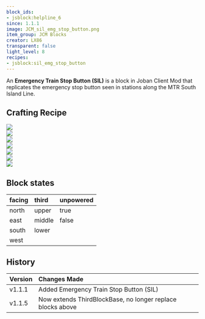 ```yaml
---
block_ids:
- jsblock:helpline_6
since: 1.1.1
image: JCM_sil_emg_stop_button.png
item_group: JCM Blocks
creator: LX86
transparent: false
light_level: 8
recipes:
- jsblock:sil_emg_stop_button
---
```


An **Emergency Train Stop Button (SIL)** is a block in Joban Client Mod that replicates the emergency stop button seen in stations along the MTR South Island Line.

## Crafting Recipe
<div class="crafting">
    <div class="crafting-table">
        <!-- row 1 -->
        <div><img src="../crafting/Minecraft_Iron_ingot.png"></div>
        <div><img src="../crafting/Minecraft_Redstone.png"></div>
        <div></div>
        <!-- row 2 -->
        <div><img src="../crafting/Minecraft_Iron_ingot.png"></div>
        <div><img src="../crafting/JCM_Item_Tcl_emg_stop_button.png"></div>
        <div></div>
        <!-- row 3 -->
        <div><img src="../crafting/Minecraft_Iron_ingot.png"></div>
        <div><img src="../crafting/Minecraft_Green_dye.png"></div>
        <div></div>
    </div>
    <div class="crafting-arrow"></div>
    <div class="crafting-result" data-count="4">
        <img src="../crafting/JCM_Item_Sil_emg_stop_button.png">
    </div>
</div>

## Block states
| facing | third  | unpowered |
|:-------|:-------|:----------|
| north  | upper  | true      |
| east   | middle | false     |
| south  | lower  |           |
| west   |        |           |

## History
| Version | Changes Made                                                                                               |
|:--------|:-----------------------------------------------------------------------------------------------------------|
| v1.1.1  | Added Emergency Train Stop Button (SIL)                                                                    |
| v1.1.5  | Now extends ThirdBlockBase, no longer replace blocks above                                                 |